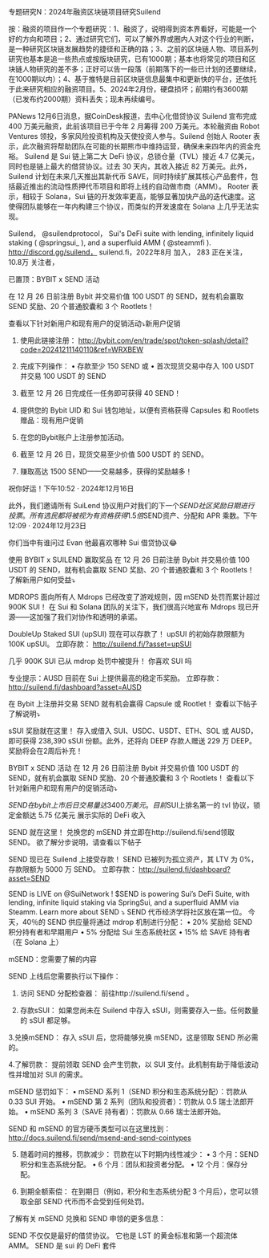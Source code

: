 专题研究N：2024年融资区块链项目研究Suilend

按：融资的项目作一个专题研究：1、融资了，说明得到资本界看好，可能是一个好的方向和项目；2、通过研究它们，可以了解外界或圈内人对这个行业的判断，是一种研究区块链发展趋势的捷径和正确的路；3、之前的区块链人物、项目系列研究也基本是追一些热点或按版块研究，已有1000期；基本也将常见的项目和区块链人物研究的差不多；正好可以告一段落（前期落下的一些已计划的还要继续，在1000期以内）；4、基于推特是目前区块链信息最集中和更新快的平台，还依托于此来研究相应的融资项目。5、2024年2月份，硬盘损坏；前期约有3600期（已发布约2000期）资料丢失；现未再续编号。

PANews 12月6日消息，据CoinDesk报道，去中心化借贷协议 Suilend 宣布完成 400 万美元融资，此前该项目已于今年 2 月筹得 200 万美元。本轮融资由 Robot Ventures 领投，多家风险投资机构及天使投资人参与。Suilend 创始人 Rooter 表示，此次融资将帮助团队在可能的长期熊市中维持运营，确保未来四年内的资金充裕。
Suilend 是 Sui 链上第二大 DeFi 协议，总锁仓量（TVL）接近 4.7 亿美元，同时也是链上最大的借贷协议。过去 30 天内，其收入接近 82 万美元。此外，Suilend 计划在未来几天推出其新代币 SAVE，同时持续扩展其核心产品套件，包括最近推出的流动性质押代币项目和即将上线的自动做市商（AMM）。
Rooter 表示，相较于 Solana，Sui 链的开发效率更高，能够显著加快产品的迭代速度。这使得团队能够在一年内构建三个协议，而类似的开发速度在 Solana 上几乎无法实现。

Suilend，
@suilendprotocol，
Sui's DeFi suite with lending, infinitely liquid staking (
@springsui_
), and a superfluid AMM (
@steammfi
). http://discord.gg/suilend，
suilend.fi，2022年8月 加入，
283 正在关注，
10.8万 关注者，


已置顶：BYBIT x SEND 活动

在 12 月 26 日前注册 Bybit 并交易价值 100 USDT 的 SEND，就有机会赢取 SEND 奖励、20 个普通胶囊和 3 个 Rootlets！

查看以下针对新用户和现有用户的促销活动⤵️新用户促销

1. 使用此链接注册： http://bybit.com/en/trade/spot/token-splash/detail?code=20241211140110&ref=WRXBEW

2. 完成下列操作：
• 存款至少 150 SEND 或
• 首次现货交易中存入 100 USDT 并交易 100 USDT 的 SEND

3. 截至 12 月 26 日完成任一任务即可获得 40 SEND！

4. 提供您的 Bybit UID 和 Sui 钱包地址，以便有资格获得 Capsules 和 Rootlets 赠品：现有用户促销

1. 在您的Bybit账户上注册参加活动。
2. 截至 12 月 26 日，现货交易至少价值 500 USDT 的 SEND。
3. 赚取高达 1500 SEND——交易越多，获得的奖励越多！

祝你好运！下午10:52 · 2024年12月16日

此外，我们邀请所有 SuiLend 协议用户对我们的下一个$SEND社区奖励日期进行投票。
所有选民都将被视为有资格获得 1.5 倍$SEND资产、分配和 APR 乘数。下午12:09 · 2024年12月23日


你们当中有谁问过 Evan 他最喜欢哪种 Sui 借贷协议😂

使用 BYBIT x SUILEND 赢取奖品
在 12 月 26 日前注册 Bybit 并交易价值 100 USDT 的 SEND，就有机会赢取 SEND 奖励、20 个普通胶囊和 3 个 Rootlets！
了解新用户如何受益⤵️

MDROPS 面向所有人
Mdrops 已经改变了游戏规则，因 mSEND 处罚而累计超过 900K SUI！
在 Sui 和 Solana 团队的关注下，我们很高兴地宣布 Mdrops 现已开源——这加强了我们对协作和透明的承诺。

DoubleUp Staked SUI (upSUI) 现在可以存款了！
upSUI 的初始存款限额为 100K upSUI。
立即存款： http://suilend.fi/?asset=upSUI


几乎 900K SUI 已从 mdrop 处罚中被提升！
你喜欢 SUI 吗

专业提示：AUSD 目前在 Sui 上提供最高的稳定币奖励。
立即存款： http://suilend.fi/dashboard?asset=AUSD

在 Bybit 上注册并交易 SEND 就有机会赢得 Capsule 或 Rootlet！
查看以下帖子了解说明⤵️

sSUI 奖励就在这里！
存入或借入 SUI、USDC、USDT、ETH、SOL 或 AUSD，即可获得 238,390 sSUI 份额。此外，还将向 DEEP 存款人赠送 229 万 DEEP。
奖励将会在2周后补充！

BYBIT x SEND 活动
在 12 月 26 日前注册 Bybit 并交易价值 100 USDT 的 SEND，就有机会赢取 SEND 奖励、20 个普通胶囊和 3 个 Rootlets！
查看以下针对新用户和现有用户的促销活动⤵️

$SEND在 bybit 上市后日交易量达 3400 万美元。目前$SUI上排名第一的 tvl 协议，锁定金额达 5.75 亿美元
展示实际的 DeFi 收入

SEND 就在这里！
兑换您的 mSEND 并立即在http://suilend.fi/send领取 SEND。
欲了解分步说明，请查看以下帖子

SEND 现已在 Suilend 上接受存款！
SEND 已被列为孤立资产，其 LTV 为 0%，存款限额为 5000 万 SEND。
立即存款： http://suilend.fi/dashboard?asset=SEND

SEND is LIVE on 
@SuiNetwork
!
$SEND is powering Sui’s DeFi Suite, with lending, infinite liquid staking via SpringSui, and a superfluid AMM via Steamm.
Learn more about SEND ⤵️
SEND 代币经济学将社区放在第一位。
今天，40％的 SEND 供应量将通过 mdrop 机制进行分配：
• 20% 奖励给 SEND 积分持有者和早期用户
• 5% 分配给 Sui 生态系统社区
• 15% 给 SAVE 持有者（在 Solana 上）

mSEND：您需要了解的内容

SEND 上线后您需要执行以下操作：

1. 访问 SEND 分配检查器：
前往http://suilend.fi/send 。

2. 存款sSUI：
如果您尚未在 Suilend 中存入 sSUI，则需要存入一些。任何数量的 sSUI 都足够。

3.兑换mSEND：
存入 sSUI 后，您将能够兑换 mSEND，这是领取 SEND 所必需的。

4.了解罚款：
提前领取 SEND 会产生罚款，以 SUI 支付。此机制有助于降低波动性并增加对 SUI 的需求。

mSEND 惩罚如下：
• mSEND 系列 1（SEND 积分和生态系统分配）：罚款从 0.33 SUI 开始。
• mSEND 第 2 系列（团队和投资者）：罚款从 0.5 瑞士法郎开始。
• mSEND 系列 3（SAVE 持有者）：罚款从 0.66 瑞士法郎开始。

SEND 和 mSEND 的官方硬币类型可以在这里找到： http://docs.suilend.fi/send/msend-and-send-cointypes

5. 随着时间的推移，罚款减少：
罚款在以下时期内线性减少：
• 3 个月：SEND 积分和生态系统分配。
• 6 个月：团队和投资者分配。
• 12 个月：保存分配。

6. 到期全额索偿：
在到期日（例如，积分和生态系统分配 3 个月后），您可以领取全部 SEND 代币而不会受到任何处罚。

了解有关 mSEND 兑换和 SEND 申领的更多信息：

SEND 不仅仅是最好的借贷协议。
它也是 LST 的黄金标准和第一个超流体 AMM。
SEND 是 sui 的 DeFi 套件




